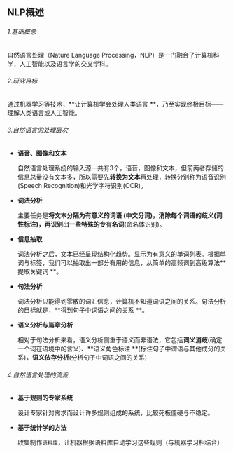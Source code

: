 ## NLP概述

###### 1.基础概念

自然语言处理（Nature Language Processing，NLP）是一门融合了计算机科学，人工智能以及语言学的交叉学科。



###### 2.研究目标

通过机器学习等技术，**让计算机学会处理人类语言 **，乃至实现终极目标——理解人类语言或人工智能。



###### 3.自然语言的处理层次

- **语音、图像和文本**

  自然语言处理系统的输入源一共有3个，语音，图像和文本，但前两者存储的信息总量没有文本多，所以需要先**转换为文本**再处理，转换分别称为语音识别(Speech Recognition)和光学字符识别(OCR)。

- **词法分析**

  主要任务是**将文本分隔为有意义的词语 **(中文分词)，**消除每个词语的歧义**(词性标注)，再**识别出一些特殊的专有名词**(命名体识别)。

- **信息抽取**

  词法分析之后，文本已经呈现结构化趋势。显示为有意义的单词列表。根据单词与标签，我们可以抽取出一部分有用的信息，从简单的高频词到高级算法**提取关键词 **。

- **句法分析**

  词法分析只能得到零散的词汇信息，计算机不知道词语之间的关系。句法分析的目标就是，**得到句子中词语之间的关系 **。

- **语义分析与篇章分析**

  相对于句法分析来看，语义分析侧重于语义而非语法，它包括**词义消歧**(确定一个词在语境中的含义)、**语义角色标注 **(标注句子中谓语与其他成分的关系)，**语义依存分析**(分析句子中词语之间的关系)



###### 4.自然语言处理的流派

- **基于规则的专家系统**

  设计专家针对需求而设计许多规则组成的系统，比较死板僵硬与不稳定。

- **基于统计学的方法**

  收集制作`语料库`，让机器根据语料库自动学习这些规则（与机器学习相结合）